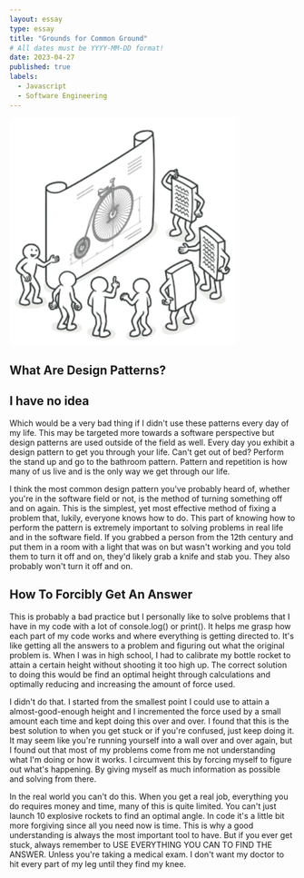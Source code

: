 ```yaml
---
layout: essay
type: essay
title: "Grounds for Common Ground"
# All dates must be YYYY-MM-DD format!
date: 2023-04-27
published: true
labels:
  - Javascript
  - Software Engineering
---
```


<img width="400px" class="rounded float-start pe-4" src="../img/projects/patterns.png">

## What Are Design Patterns?
## I have no idea

Which would be a very bad thing if I didn't use these patterns every day of my life. This may be targeted more towards a software perspective but design patterns are used outside of the field as well. Every day you exhibit a design pattern to get you through your life. Can't get out of bed? Perform the stand up and go to the bathroom pattern. Pattern and repetition is how many of us live and is the only way we get through our life. 

I think the most common design pattern you've probably heard of, whether you're in the software field or not, is the method of turning something off and on again. This is the simplest, yet most effective method of fixing a problem that, lukily, everyone knows how to do. This part of knowing how to perform the pattern is extremely important to solving problems in real life and in the software field. If you grabbed a person from the 12th century and put them in a room with a light that was on but wasn't working and you told them to turn it off and on, they'd likely grab a knife and stab you. They also probably won't turn it off and on.

## How To Forcibly Get An Answer

This is probably a bad practice but I personally like to solve problems that I have in my code with a lot of console.log() or print(). It helps me grasp how each part of my code works and where everything is getting directed to. It's like getting all the answers to a problem and figuring out what the original problem is. When I was in high school, I had to calibrate my bottle rocket to attain a certain height without shooting it too high up. The correct solution to doing this would be find an optimal height through calculations and optimally reducing and increasing the amount of force used.

I didn't do that. I started from the smallest point I could use to attain a almost-good-enough height and I incremented the force used by a small amount each time and kept doing this over and over. I found that this is the best solution to when you get stuck or if you're confused, just keep doing it. It may seem like you're running yourself into a wall over and over again, but I found out that most of my problems come from me not understanding what I'm doing or how it works. I circumvent this by forcing myself to figure out what's happening. By giving myself as much information as possible and solving from there.

In the real world you can't do this. When you get a real job, everything you do requires money and time, many of this is quite limited. You can't just launch 10 explosive rockets to find an optimal angle. In code it's a little bit more forgiving since all you need now is time. This is why a good understanding is always the most important tool to have. But if you ever get stuck, always remember to USE EVERYTHING YOU CAN TO FIND THE ANSWER. Unless you're taking a medical exam. I don't want my doctor to hit every part of my leg until they find my knee.
